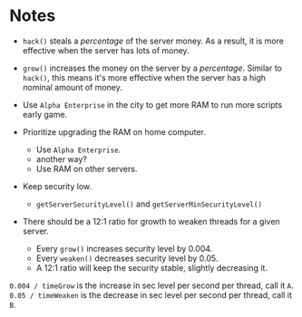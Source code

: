 # Notes

- `hack()` steals a _percentage_ of the server money. As a result, it is more effective when the server has lots of money.
- `grow()` increases the money on the server by a _percentage_. Similar to `hack()`, this means it's more effective
  when the server has a high nominal amount of money.
- Use `Alpha Enterprise` in the city to get more RAM to run more scripts early game.
- Prioritize upgrading the RAM on home computer.
  - Use `Alpha Enterprise`.
  - another way?
  - Use RAM on other servers.
- Keep security low.
  - `getServerSecurityLevel()` and `getServerMinSecurityLevel()`

- There should be a 12:1 ratio for growth to weaken threads for a given server.
  - Every `grow()` increases security level by 0.004.
  - Every `weaken()` decreases security level by 0.05.
  - A 12:1 ratio will keep the security stable, slightly decreasing it.

`0.004 / timeGrow` is the increase in sec level per second per thread, call it `A`.
`0.05 / timeWeaken` is the decrease in sec level per second per thread, call it `B`.